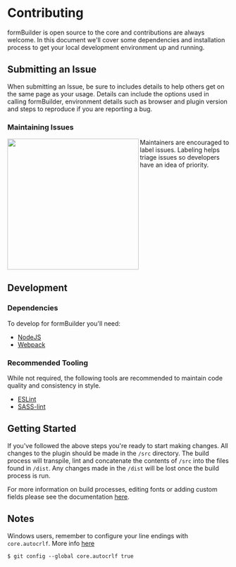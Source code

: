 # Contributing

formBuilder is open source to the core and contributions are always welcome. In this document we'll cover some dependencies and installation process to get your local development environment up and running.

## Submitting an Issue
When submitting an Issue, be sure to includes details to help others get on the same page as your usage. Details can include the options used in calling formBuilder, environment details such as browser and plugin version and steps to reproduce if you are reporting a bug.

### Maintaining Issues
<img width="298" align="left" src="https://cloud.githubusercontent.com/assets/1457540/26318680/dfcf092a-3f13-11e7-83bf-f9a2dd1fb8f1.png"> Maintainers are encouraged to label issues. Labeling helps triage issues so developers have an idea of priority.
<br clear="left">

## Development
### Dependencies
To develop for formBuilder you'll need:

- [NodeJS](https://nodejs.org)
- [Webpack](https://webpack.github.io/)

### Recommended Tooling
While not required, the following tools are recommended to maintain code quality and consistency in style.

- [ESLint](http://eslint.org/)
- [SASS-lint](https://www.npmjs.com/package/sass-lint)

## Getting Started
If you've followed the above steps you're ready to start making changes. All changes to the plugin should be made in the `/src` directory. The build process will transpile, lint and concatenate the contents of `/src` into the files found in `/dist`. Any changes made in the `/dist` will be lost once the build process is run.

For more information on build processes, editing fonts or adding custom fields please see the documentation [here](http://formbuilder.readthedocs.org/en/latest/).

## Notes
Windows users, remember to configure your line endings with `core.autocrlf`. More info [here](https://help.github.com/articles/dealing-with-line-endings/#platform-windows)
```
$ git config --global core.autocrlf true
```
